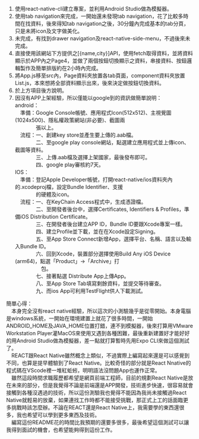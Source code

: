 1. 使用react-native-cli建立專案，並利用Android Studio做為模擬器。
2. 使用tab navigation來完成，一開始還未發現tab navigation，花了比較多時間在找資料，後來得知tab navigation之後，30分鐘內完成基本的tab分頁，只是未將icon及文字做美化。
3. 未完成，有找到drawer navigation及react-native-side-menu，不過後來未完成。
4. 直接使用該網站下方提供之[{name,city}]API，使用fetch取得資料，並將資料顯示於APP內之Page4，並做了兩個按鈕切換顯示之資料，串接資料、按鈕邏輯製作及簡單排版約在2小時內完成。
5. 將App.js移至src內，Page資料夾放置各tab頁面，component資料夾放置List.js，本來想將全部資料顯示出來，後來決定做按鈕切換資料。
6. 於上方項目後方說明。
7. 因沒有APP上架經驗，所以僅能以google到的資訊做簡單說明：  
android：  
&emsp;準備：Google Console帳號、應用程式Icon(512x512)、主視覺圖(1024x500)、隱私權政策網站(非必要)、截圖兩  
&emsp;&emsp;&emsp;&emsp;張以上。  
&emsp;流程：一、創建key store並產生要上傳的.aab檔。  
&emsp;&emsp;&emsp;&emsp;二、至google play console網站，點選建立應用程式並上傳icon、截圖等資料。  
&emsp;&emsp;&emsp;&emsp;三、上傳.aab檔及選擇上架國家，最後發布即可。  
&emsp;&emsp;&emsp;&emsp;四、google play審核約7天。  
IOS：  
&emsp;準備：登記Apple Developer帳號，打開react-native/ios資料夾內的.xcodeproj檔，設定Bundle Identifier、支援  
&emsp;&emsp;&emsp;&emsp;的硬體及icon。  
&emsp;流程：一、在KeyChain Access程式中，生成憑證檔。  
&emsp;&emsp;&emsp;&emsp;二、至開發者後台中，選擇Certificates, Identifiers & Profiles，準備iOS Distribution Certificate。  
&emsp;&emsp;&emsp;&emsp;三、在開發者後台建立APP ID，Bundle ID要跟Xcode專案一樣。  
&emsp;&emsp;&emsp;&emsp;四、建立Profile並下載，並在在Xcode設定Signing。  
&emsp;&emsp;&emsp;&emsp;五、至App Store Connect新增App，選擇平台、名稱、語言以及輸入Bundle ID。  
&emsp;&emsp;&emsp;&emsp;六、回到Xcode，裝置部分選擇使用Build Any iOS Device (arm64)，點選「Product」->「Archive」打  
&emsp;&emsp;&emsp;&emsp;&emsp;包。  
&emsp;&emsp;&emsp;&emsp;七、接著點選 Distribute App上傳App。  
&emsp;&emsp;&emsp;&emsp;八、至App Store Tab填寫剩餘資料，並提交等待審查。  
&emsp;&emsp;&emsp;&emsp;九、而ios App可利用TestFlight供人下載測試。  
  

簡單心得：  
&emsp;本身完全沒有react native經驗，所以這次的小測驗幾乎是從零開始。本身電腦是windows系統，一開始在環境建置上就花了很多時間，一開始ANDROID_HOME及JAVA_HOME位置打錯，連不到模擬器，後來打算用VMware Workstation Player灌MacOS來使用又遇到各種困難，最後重新建置好才能好好的用Android Studio做為模擬器，差一點就打算暫時先用Expo CLI來做這個測試了。  
&emsp;REACT跟React Native雖然概念上類似，不過實際上編寫起來還是可以感覺到不同，也算是提早體驗到了React Native。比較奇怪的部分就是React Nnative的程式碼在VScode裡一堆紅蚯蚓，明明語法沒問題App也運作正常。  
&emsp;雖然這段時間求職履歷都希望是網頁前端工程師，目前的規劃React Native是放在未來的部分，但是我覺得不論是前端還是APP開發，技術進步快速，很容易就會接觸到各種沒遇過的技術，所以這份測驗我也覺得不能因為我尚未接觸過React Native就輕易的放棄，如果連找工作時都不能接受挑戰，那正式上工的話面臨更多挑戰時該怎麼辦。不論在REACT還是React Native上，我需要學的東西還很多，我也希望可以學到更多東西及技術。  
&emsp;編寫這份README花的時間比我預期的還要多很多，最後希望這個測試可以讓我得到面試的機會，也希望能夠得到這份工作。
